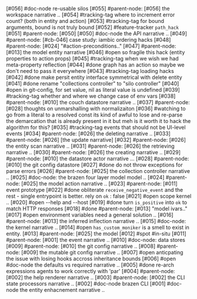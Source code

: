 [#056]       #doc-node re-usable silos
[#055]       #parent-node: [#056] the workspace narrative ..
[#054]       #tracking-tag where to increment error count? (both in
               entity and action)
[#053]       #tracking-tag for bound arguments, bound is not truly bound
[#052]       #feature-tracker `path_hack`
[#051]       #parent-node: [#050]
[#050]       #doc-node the API narrative ..
[#049]       #parent-node: [#cb-046] case study: iambic ordering hacks
[#048]       #parent-node: [#024] "#action-preconditions.."
[#047]       #parent-node: [#013] the model entity narrative
[#046] #open so fragile this hack (entity properties to action props)
[#045]       #tracking-tag when we wish we had meta-property reflection
[#044]       #done graph has an action so maybe we don't need to pass it everywhere
[#043]      #tracking-tag loading hacks
[#042]       #done make persit entity interface symmetrical with delete entity
[#041]       #done rename "collections controller" to "silo controller"
[#040] #open in git-config, for set value, nil as literal value is undefined
[#039]       #tracking-tag whether and where we change case of env vars
[#038]       #parent-node: [#010] the couch datastore narrative ..
[#037]       #parent-node: [#028] thoughts on unmarshalling with normalizaiton
[#036]    #watching to go from a literal to a resolved const its kind of awful
             to lose and re-parse the demarcation that is already present
             in it but meh is it worth it to hack the algorithm for this?
[#035]       #tracking-tag events that should not be UI-level events
[#034]       #parent-node: [#026] the deleting narrative ..
[#033]       #parent-node: [#026]  [the update narrative]
[#032]       #parent-node: [#026] the entity scan narrative ..
[#031]       #parent-node: [#026] the retrieving narrative ..
[#030]       #parent-node: [#026] the creating narrative ..
[#029]       #parent-node: [#010] the datastore actor narrative ...
[#028]       #parent-node: [#010] the git config datastore
[#027]       #done do not throw exceptions for parse errors
[#026]       #parent-node: [#025] the collection controller narrative ..
[#025]       #doc-node: the brazen four layer model model ..
[#024]       #parent-node: [#025] the model action narrative ..
[#023]       #parent-node: [#011] event prototype
[#022]       #done obliterate `receive_negative_event` and the rest - single
             entrypoint is better. rely on `ok` : false
[#021] #open scope kernel ..
[#020] #open  --help and --host
[#019]       #done turn `is_positive` into `ok` to match HTTP responses
[#018]       #done #parent-node: [#013] "model ivars.."
[#017] #open environment variables need a general solution ..
[#016]       #parent-node: [#013] the inferred inflection narrative ..
[#015]       #doc-node: the kernel narrative ..
[#014] #open `has_custom_moniker` is a smell to exist in entity.
[#013]       #parent-node: [#025] the model
[#012]       #spot #in-situ
[#011]       #parent-node: [#001] the event narrative ..
[#010]       #doc-node: data stores
[#009]       #parent-node: [#010] the git config narrative ..
[#008]       #parent-node: [#009] the mutable git config narrative ..
[#007] #open anticpating the issue with losing hooks accross inheritance bounds
[#006] #open #doc-node the defaults vs required narrative ..
[#005]       #done re-arch expressions agents to work correctly with 'par'
[#004]       #parent-node: [#002] the help renderer narrative ..
[#003]       #parent-node: [#002] the CLI state processors narrative ..
[#002]       #doc-node brazen CLI
[#001]       #doc-node the entity enhacnement narrative ..
